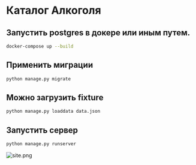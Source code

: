 # Каталог Алкоголя

## Запустить postgres в докере или иным путем.
```bash
docker-compose up --build
```
## Применить миграции
```bash
python manage.py migrate
```

## Можно загрузить fixture
```bash
python manage.py loaddata data.json
```

## Запустить сервер
```bash
python manage.py runserver
```

![site.png](..%2F..%2F%D0%98%D0%B7%D0%BE%D0%B1%D1%80%D0%B0%D0%B6%D0%B5%D0%BD%D0%B8%D1%8F%2Fsite.png)
